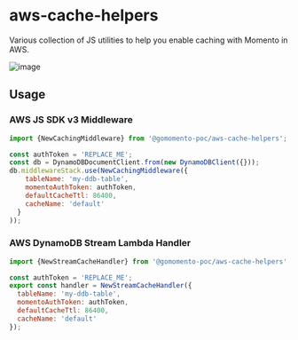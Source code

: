 # aws-cache-helpers

Various collection of JS utilities to help you enable caching with Momento in AWS.

![image](https://user-images.githubusercontent.com/5491827/212209590-45ac9d36-532a-459c-a8ea-154e8ac7733c.png)

## Usage

### AWS JS SDK v3 Middleware

```javascript
import {NewCachingMiddleware} from '@gomomento-poc/aws-cache-helpers';

const authToken = 'REPLACE_ME';
const db = DynamoDBDocumentClient.from(new DynamoDBClient({}));
db.middlewareStack.use(NewCachingMiddleware({
    tableName: 'my-ddb-table',
    momentoAuthToken: authToken,
    defaultCacheTtl: 86400,
    cacheName: 'default'
  }
));
```

### AWS DynamoDB Stream Lambda Handler
```javascript
import {NewStreamCacheHandler} from '@gomomento-poc/aws-cache-helpers';

const authToken = 'REPLACE_ME';
export const handler = NewStreamCacheHandler({
  tableName: 'my-ddb-table',
  momentoAuthToken: authToken,
  defaultCacheTtl: 86400,
  cacheName: 'default' 
});
```